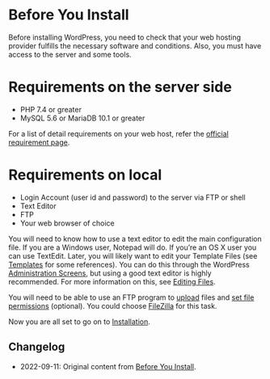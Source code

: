 # Before You Install

Before installing WordPress, you need to check that your web hosting provider fulfills the necessary software and conditions. Also, you must have access to the server and some tools.

# Requirements on the server side

* PHP 7.4 or greater
* MySQL 5.6 or MariaDB 10.1 or greater

For a list of detail requirements on your web host, refer the [official requirement page](https://wordpress.org/about/requirements/).

# Requirements on local

* Login Account (user id and password) to the server via FTP or shell
* Text Editor
* FTP
* Your web browser of choice

You will need to know how to use a text editor to edit the main configuration file. If you are a Windows user, Notepad will do. If you’re an OS X user you can use TextEdit. Later, you will likely want to edit your Template Files (see [Templates](https://codex.wordpress.org/Templates) for some references). You can do this through the WordPress [Administration Screens](https://wordpress.org/support/article/administration-screens/), but using a good text editor is highly recommended. For more information on this, see [Editing Files](https://developer.wordpress.org/advanced-administration/wordpress/edit-files/).

You will need to be able to use an FTP program to [upload](https://developer.wordpress.org/advanced-administration/upgrade/ftp/filezilla/) files and [set file permissions](https://developer.wordpress.org/advanced-administration/server/file-permissions/) (optional). You could choose [FileZilla](https://developer.wordpress.org/advanced-administration/upgrade/ftp/filezilla/) for this task.

Now you are all set to go on to [Installation](https://developer.wordpress.org/advanced-administration/before-install/howto-install/).

## Changelog

- 2022-09-11: Original content from [Before You Install](https://wordpress.org/support/article/before-you-install/).
